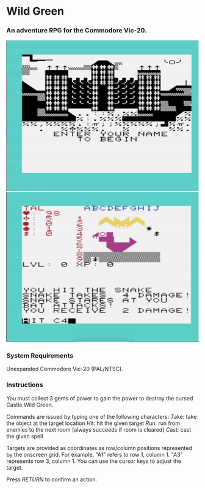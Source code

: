 # Wild Green
### An adventure RPG for the Commodore Vic-20.

![ScreenShot](screenshot.png) ![ScreenShot](screenshot2.png)

### System Requirements
Unexpanded Commodore Vic-20 (PAL/NTSC).

### Instructions
You must collect 3 gems of power to gain the power to destroy the cursed Castle
Wild Green.

Commands are issued by typing one of the following characters:
 *T*ake: take the object at the target location
 *H*it: hit the given target
 *R*un: run from enemies to the next room (always succeeds if room is cleared)
 *C*ast: cast the given spell

Targets are provided as coordinates as row/column positions represented by the
onscreen grid. For example, "A1" refers to row 1, column 1. "A3" represents
row 3, column 1. You can use the cursor keys to adjust the target.

Press *RETURN* to confirm an action.

